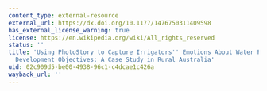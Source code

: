 ```yaml
---
content_type: external-resource
external_url: https://dx.doi.org/10.1177/1476750311409598
has_external_license_warning: true
license: https://en.wikipedia.org/wiki/All_rights_reserved
status: ''
title: 'Using PhotoStory to Capture Irrigators'' Emotions About Water Policy and Sustainable
  Development Objectives: A Case Study in Rural Australia'
uid: 02c909d5-be00-4938-96c1-c4dcae1c426a
wayback_url: ''
---
```

